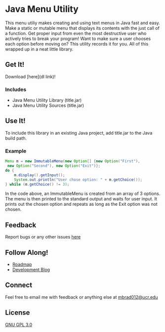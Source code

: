 # Java Menu Utility
This menu utiliy makes creating and using text menus in Java fast and easy. Make a static or mutable menu that displays its 
contents with the just call of a function. Get proper input from even the most destructive user who actively tries to break
your program! Want to make sure a user chooses each option before moving on? This utility records it for you. All of this
wrapped up in a neat little library.

## Get It!
Download [here](dl link)!

### Includes
* Java Menu Utility Library (title.jar)
* Java Menu Utility Sources (title.jar)

## Use It!
To include this library in an existing Java project, add title.jar to the
Java build path.

### Example
```Java
Menu m = new ImmutableMenu(new Option[] {new Option("First"),
 new Option("Second"), new Option("Exit")};
do {
    m.display().getInput();
    System.out.println("User chose option: " + m.getChoice());
} while (m.getChoice() != 3);
```
In the code above, an ImmutableMenu is created from an array of 3 options.
The menu is then printed to the standard output and waits for user input. It
prints out the chosen option and repeats as long as the Exit option was not
chosen.

## Feedback
Report bugs or any other issues [here](https://github.com/MichaelJBradley/Java-Menu-Utility/issues)

## Follow Along!
* [Roadmap](https://trello.com/b/QZTnrlXV/java-menu-utility)
* [Development Blog](http://mikedevving.tumblr.com)

## Connect
Feel free to email me with feedback or anything else at mbrad012@ucr.edu 

## License
[GNU GPL 3.0](https://www.gnu.org/licenses/gpl-3.0.en.html)
